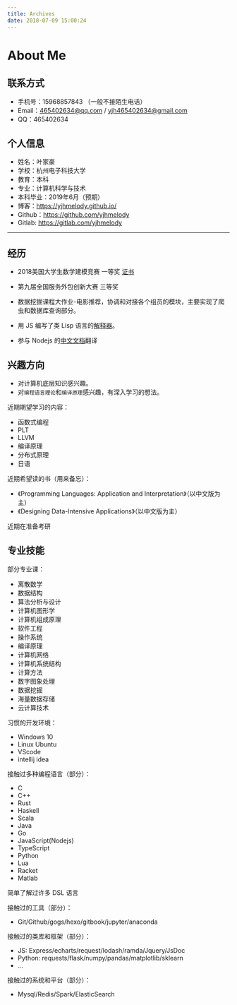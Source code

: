 ```yaml
---
title: Archives
date: 2018-07-09 15:00:24
---
```


# About Me

## 联系方式

- 手机号：15968857843 （一般不接陌生电话）
- Email：465402634@qq.com / yjh465402634@gmail.com
- QQ：465402634

## 个人信息

- 姓名：叶家豪
- 学校：杭州电子科技大学
- 教育：本科
- 专业：计算机科学与技术
- 本科毕业：2019年6月（预期）
- 博客：https://yjhmelody.github.io/
- Github：https://github.com/yjhmelody
- Gitlab: https://gitlab.com/yjhmelody

---

## 经历

- 2018美国大学生数学建模竞赛 一等奖 [证书](http://www.comap-math.com/mcm/2018Certs/91397.pdf)
- 第九届全国服务外包创新大赛 三等奖 

- 数据挖掘课程大作业-电影推荐，协调和对接各个组员的模块，主要实现了爬虫和数据库查询部分。
- 用 JS 编写了类 Lisp 语言的[解释器](lambda-language)。

- 参与 Nodejs 的[中文文档](https://github.com/nodejscn/node-api-cn)翻译

## 兴趣方向

- 对计算机底层知识感兴趣。
- 对`编程语言理论`和`编译原理`感兴趣，有深入学习的想法。

近期期望学习的内容：
- 函数式编程
- PLT
- LLVM
- 编译原理
- 分布式原理
- 日语

近期希望读的书（用来备忘）：
- 《Programming Languages: Application and Interpretation》（以中文版为主）
- 《Designing Data-Intensive Applications》（以中文版为主）

近期在准备考研

## 专业技能

部分专业课：
- 离散数学
- 数据结构
- 算法分析与设计
- 计算机图形学
- 计算机组成原理
- 软件工程
- 操作系统
- 编译原理
- 计算机网络
- 计算机系统结构
- 计算方法
- 数字图象处理
- 数据挖掘
- 海量数据存储
- 云计算技术

习惯的开发环境：
- Windows 10
- Linux Ubuntu
- VScode
- intellij idea

接触过多种编程语言（部分）：
- C
- C++
- Rust
- Haskell
- Scala
- Java
- Go
- JavaScript(Nodejs)
- TypeScript
- Python
- Lua
- Racket
- Matlab

简单了解过许多 DSL 语言

接触过的工具（部分）：
- Git/Github/gogs/hexo/gitbook/jupyter/anaconda

接触过的类库和框架（部分）：
- JS: Express/echarts/request/lodash/ramda/Jquery/JsDoc
- Python: requests/flask/numpy/pandas/matplotlib/sklearn
- ...

接触过的系统和平台（部分）：
- Mysql/Redis/Spark/ElasticSearch